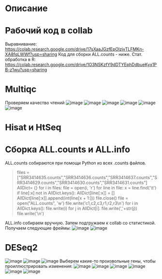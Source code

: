 # Описание
# Рабочий код в collab
Выравнивание: https://colab.research.google.com/drive/17sXaaJGzfEpOlzjvTLFMKn-XA8fqLWWf?usp=sharing
Код для сборки ALL.counts - ниже.
Стат. обработка в R: https://colab.research.google.com/drive/1O3NSKzfY9dDTYEphDdbueKyx1PB-z1wu?usp=sharing
# Multiqc
Проверяем качество чтений
![image](https://user-images.githubusercontent.com/93263163/144484715-252d2973-3299-4ba5-beed-b738a9d4c2ab.png)
![image](https://user-images.githubusercontent.com/93263163/144484775-c6fd0ace-a353-4ca2-84d4-73bbc56f2611.png)
![image](https://user-images.githubusercontent.com/93263163/144484825-b6d615fa-b608-45bd-be1d-9352fc548f1e.png)
![image](https://user-images.githubusercontent.com/93263163/144484877-19a359a3-1981-434e-9dfb-004e498ca8f1.png)
![image](https://user-images.githubusercontent.com/93263163/144484982-0c2c2510-4c66-4552-bcfe-40178f7cf35a.png)
![image](https://user-images.githubusercontent.com/93263163/144485090-284be93b-4fda-4523-b97c-12f17bb12138.png)
# Hisat и HtSeq
# Сборка ALL.counts и ALL.info
ALL.counts собираются при помощи Python из всех .counts файлов.
>files = ["SRR3414635.counts","SRR3414636.counts","SRR3414637.counts","SRR3414629.counts","SRR3414630.counts","SRR3414631.counts"]
>AllDict= {}
>for i in files:
>    file = open(i, 'r')
>    for line in file:
>        x = line.find('\t')
>        if line[:x] not in AllDict.keys():
>            AllDict[line[:x]] = []
>        AllDict[line[:x]].append(int(line[x + 1:]))
>    file.close()
>file = open("ALL.counts", 'w')
>file.write('c1,c2,c3,r1,r2,r3\n')
>for i in AllDict.keys():
>    file.write(i)
>    for j in AllDict[i]:
>        file.write(','+str(j))
>    file.write('\n')


ALL.info собираем вручную. Затем подгружаем к collab со статистикой. Получаем следующие фреймы:
![image](https://user-images.githubusercontent.com/93263163/144654006-7f2d5c0b-da38-47de-a06f-a48af006245a.png)
![image](https://user-images.githubusercontent.com/93263163/144654033-15d8e459-37ba-4909-a200-6c08dfb17ae2.png)
# DESeq2
![image](https://user-images.githubusercontent.com/93263163/144654111-bed0fded-e7a3-4b67-985a-1240604b2020.png)
![image](https://user-images.githubusercontent.com/93263163/144654140-43d82546-146f-4b6a-a265-3e45831019b6.png)
![image](https://user-images.githubusercontent.com/93263163/144654868-28897f98-2025-42be-ad84-e733893df85d.png)
Выберем какие-то произвольные гены, чтобы проиллюстрировать изменения:
![image](https://user-images.githubusercontent.com/93263163/144655168-e19b6acd-4632-417e-b5f0-cb0ce915d4e2.png)
![image](https://user-images.githubusercontent.com/93263163/144655191-30bab771-b108-4a3d-9403-76fb0c19dd4a.png)
![image](https://user-images.githubusercontent.com/93263163/144655216-a98dba3f-e19a-4753-8083-672b45a9381a.png)
![image](https://user-images.githubusercontent.com/93263163/144655313-786085a6-cc07-48bd-bfd0-59a4e2361347.png)
![image](https://user-images.githubusercontent.com/93263163/144655429-45a6cea1-1395-4c65-a6fa-02e6c9c010c3.png)
![image](https://user-images.githubusercontent.com/93263163/144655370-ec5b6580-ea06-4543-8528-72f31e4a65a3.png)





